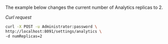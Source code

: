 The example below changes the current number of Analytics replicas to 2.

*Curl request*

``` bash
curl -X POST -u Administrator:password \
http://localhost:8091/settings/analytics \
-d numReplicas=2
```